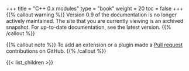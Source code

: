 +++
title = "C++ 0.x modules"
type = "book"
weight = 20
toc = false
+++
{{% callout warning %}}
Version 0.9 of the documentation is no longer actively maintained. The site that you are currently viewing is an archived snapshot. For up-to-date documentation, see the latest version.
{{% /callout %}}

{{% callout note %}} To add an extension or a plugin made a [Pull request](https://github.com/eclipse/keyple-website/pulls) contributions on GitHub. {{% /callout %}} 

{{< list_children >}}